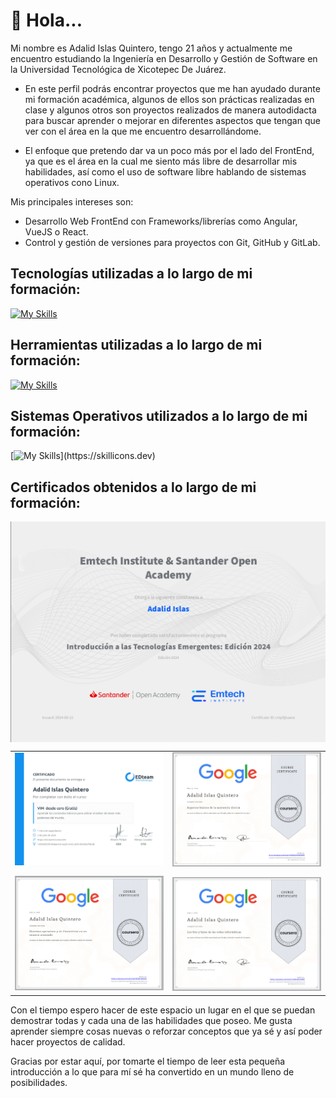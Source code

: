 # 👋 Hola... 
Mi nombre es Adalid Islas Quintero, tengo 21 años y
actualmente me encuentro estudiando la Ingeniería en Desarrollo y Gestión de Software en la
Universidad Tecnológica de Xicotepec De Juárez.
- En este perfil podrás encontrar proyectos que me han ayudado durante mi formación académica, algunos de ellos son prácticas realizadas en clase y algunos otros son proyectos realizados de manera autodidacta para buscar aprender o mejorar en diferentes aspectos que tengan que ver con el área en la que me encuentro desarrollándome.

- El enfoque que pretendo dar va un poco más por el lado del FrontEnd, ya que es el área en la cual me siento más libre de desarrollar mis habilidades,
así como el uso de software libre hablando de sistemas operativos cono Linux.

Mis principales intereses son:
- Desarrollo Web FrontEnd con Frameworks/librerías como Angular, VueJS o React.
- Control y gestión de versiones para proyectos con Git, GitHub y GitLab.

## Tecnologías utilizadas a lo largo de mi formación:
  
   [![My Skills](https://skillicons.dev/icons?i=js,html,css,react,vue,angular,ts,java,git,py,bootstrap,django,mysql,nodejs,npm)](https://skillicons.dev)

## Herramientas utilizadas a lo largo de mi formación:
  
   [![My Skills](https://skillicons.dev/icons?i=androidstudio,atom,github,gitlab,postman,sublime,vscode)](https://skillicons.dev)

## Sistemas Operativos utilizados a lo largo de mi formación:
  
  [![My Skills](https://skillicons.dev/icons?i=linux,windows,ubuntu,arch,debian,mint,)](https://skillicons.dev)

## Certificados obtenidos a lo largo de mi formación:
<img  align="center"  src="./img/Cert4.png" />

<table align="center">
  <tr border="none">
  <td width="50%" align="center">  
    <img  align="center"  src="https://github.com/Adalid26Islas/Curso-de-VIM-basico/blob/main/certificad-curso-vim.png" />
    <br></br>
    <img  alt="Mark streak" src="./img/Cert1.png" /> 
  </td>
  <td width="50%" align="center">  
    <img  align="center"  src="./img/Cert2.png" />
    <br></br>
    <img  alt="Mark streak" src="./img/Cert3.png" /> 
  </td>
  </tr>
</table>

Con el tiempo espero hacer de este espacio un lugar en el que se puedan demostrar
todas y cada una de las habilidades que poseo.
Me gusta aprender siempre cosas nuevas o reforzar conceptos que ya sé y así poder hacer proyectos de calidad.

Gracias por estar aquí, por tomarte el tiempo de leer esta pequeña introducción a lo que para mí sé ha convertido en un mundo lleno de posibilidades.
